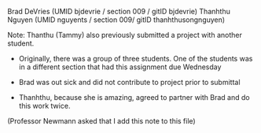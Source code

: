 Brad DeVries (UMID bjdevrie / section 009 / gitID  bjdevrie)
Thanhthu Nguyen (UMID nguyents / section 009/ gitID thanhthusongnguyen)

Note: Thanthu (Tammy) also previously submitted a project with another student.

- Originally, there was a group of three students.  One of the students was in a different section that had this assignment due Wednesday 

- Brad was out sick and did not contribute to project prior to submittal

- Thanhthu, because she is amazing, agreed to partner with Brad and do this work twice.
 
(Professor Newmann asked that I add this note to this file)